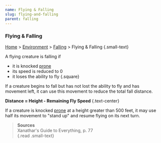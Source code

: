 ```yaml
---
name: Flying & Falling
slug: flying-and-falling
parent: falling
---
```

### Flying & Falling
[Home](dm-operations-center) > [Environment](environment-menu) > [Falling](falling) > Flying & Falling {.small-text}

A flying creature is falling if
- it is knocked [prone](prone)
- its speed is reduced to 0
- it loses the ability to fly
{.square}

If a creature begins to fall but has not lost the ability to fly and has movement left, it can use this movement to reduce the total fall distance.

**Distance = Height - Remaining Fly Speed** {.text-center}

If a creature is knocked [prone](prone) at a height greater than 500 feet, it may use half its movement to "stand up" and resume flying on its next turn.

> **Sources** <br/>
> Xanathar's Guide to Everything, p. 77<br/>
{.read .small-text}


